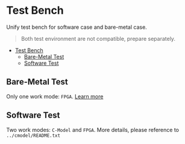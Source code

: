 # Test Bench

Unify test bench for software case and bare-metal case.

> Both test environment are not compatible, prepare separately.

- [Test Bench](#test-bench)
  - [Bare-Metal Test](#bare-metal-test)
  - [Software Test](#software-test)

## Bare-Metal Test

Only one work mode: `FPGA`. [Learn more](case/bare_metal/README.md)

## Software Test

Two work modes: `C-Model` and `FPGA`. More details, please reference to `../cmodel/README.txt`
